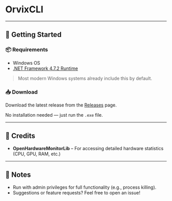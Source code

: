 # OrvixCLI
---

## 🚀 Getting Started

### 📦 Requirements
- Windows OS
- [.NET Framework 4.7.2 Runtime](https://dotnet.microsoft.com/en-us/download/dotnet-framework/net472)

> Most modern Windows systems already include this by default.

### 📥 Download
Download the latest release from the [Releases](https://github.com/mahmoodnotfound/OrvixCLI/releases) page.

No installation needed — just run the `.exe` file.

---

## 🙏 Credits

- **OpenHardwareMonitorLib** – For accessing detailed hardware statistics (CPU, GPU, RAM, etc.)

---

## 💬 Notes

- Run with admin privileges for full functionality (e.g., process killing).
- Suggestions or feature requests? Feel free to open an issue!
